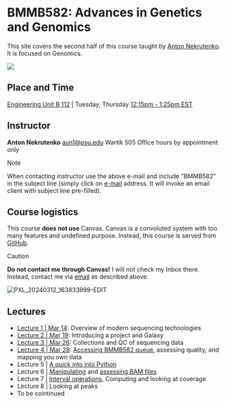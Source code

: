 # BMMB582: Advances in Genetics and Genomics
This site covers the second half of this course taught by [Anton Nekrutenko](https://nekrut.bx.psu.edu). It is focused on Genomics.

[![](https://imgs.xkcd.com/comics/cautionary.png)](https://xkcd.com/456)

## Place and Time

[Engineering Unit B 112](https://www.map.psu.edu/?id=1134#!m/336405) | Tuesday, Thursday [12:15pm - 1:25pm EST](https://www.timeanddate.com/)

## Instructor

**Anton Nekrutenko**
[aun1@psu.edu](mailto:aun1@psu.edu?Subject=BMMB582)
Wartik 505
Office hours by appointment only

> [!NOTE]
> When contacting instructor use the above e-mail and include "BMMB582" in the subject line (simply click on [e-mail](mailto:aun1@psu.edu?Subject=BMMB582) address. It will invoke an email client with subject line pre-filled).

## Course logistics

This course **does not use** Canvas. Canvas is a convoluted system with too many features and undefined purpose. Instead, this course is served from [GitHub](https://github.com/nekrut/BMMB582). 

> [!CAUTION]
> **Do not contact me through Canvas!** I will not check my Inbox there. Instead, contact me via [email](mailto:aun1@psu.edu?Subject=BMMB582) as described above.
> 
![PXL_20240312_163833999-EDIT](https://github.com/nekrut/BMMB582/assets/4291636/7ec1c691-954a-43f4-a7d2-030148877222)

## Lectures

- [Lecture 1 | Mar 14](https://github.com/nekrut/BMMB582/blob/main/lectures/lecture1.md): Overview of modern sequencing technologies
- [Lecture 2 | Mar 19](https://training.galaxyproject.org/training-material/topics/introduction/tutorials/galaxy-intro-101/tutorial.html): Introducing a project and Galaxy
- [Lecture 3 | Mar 26](https://gxy.io/GTN:T00146): Collections and QC of sequencing data
- [Lecture 4 | Mar 28](https://training.galaxyproject.org/training-material/topics/introduction/tutorials/vsi_qc/tutorial.html): [Accessing BMMB582 queue](https://github.com/nekrut/BMMB582/blob/main/queue.md), assessing quality, and mapping you own data
- Lecture 5 | [A quick into into Python](https://training.galaxyproject.org/training-material/topics/data-science/tutorials/python-basics/tutorial.html)
- Lecture 6 | [Manipulating](https://training.galaxyproject.org/training-material/topics/introduction/tutorials/galaxy-intro-ngs-data-managment/tutorial.html) and [assessing BAM files](https://samtools.github.io/hts-specs/SAMv1.pdf)
- Lecture 7 | [Interval operations](https://bedtools.readthedocs.io/en/latest/content/bedtools-suite.html), Computing and looking at coverage
- Lecture 8 | Looking at peaks
- To be cointinued


